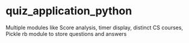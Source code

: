 # quiz_application_python

Multiple modules like Score analysis, timer display, distinct CS courses, Pickle rb module to store questions and answers
